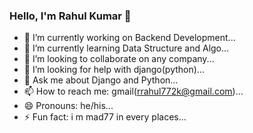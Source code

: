### Hello, I'm Rahul Kumar 👋

- 🔭 I’m currently working on Backend Development...
- 🌱 I’m currently learning Data Structure and Algo...
- 👯 I’m looking to collaborate on any company...
- 🤔 I’m looking for help with django(python)...
- 💬 Ask me about Django and Python...
- 📫 How to reach me: gmail(rrahul772k@gmail.com)...
- 😄 Pronouns: he/his...
- ⚡ Fun fact: i m mad77 in every places...
